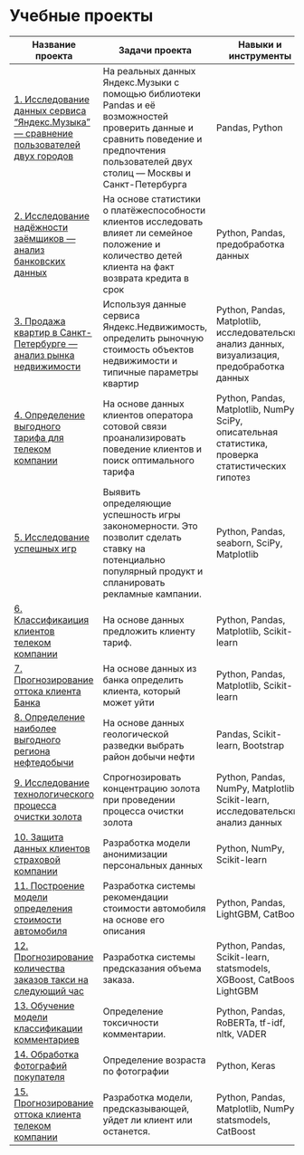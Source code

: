 # Учебные проекты


| Название проекта                                                                      | Задачи проекта                    |Навыки и инструменты |
|---------------------------------------------------------------------------------------|-----------------------------------|---------------------|
|[1. Исследование данных сервиса “Яндекс.Музыка” — сравнение пользователей двух городов](big_cities_music)  | На реальных данных Яндекс.Музыки c помощью библиотеки Pandas и её возможностей проверить данные и сравнить поведение и предпочтения пользователей двух столиц — Москвы и Санкт-Петербурга | Pandas, Python |
|[2. Исследование надёжности заёмщиков — анализ банковских данных](fraud_analysis) | На основе статистики о платёжеспособности клиентов исследовать влияет ли семейное положение и количество детей клиента на факт возврата кредита в срок| Python, Pandas, предобработка данных |
|[3. Продажа квартир в Санкт-Петербурге — анализ рынка недвижимости](apartments_for_sale)| Используя данные сервиса Яндекс.Недвижимость, определить рыночную стоимость объектов недвижимости и типичные параметры квартир | Python, Pandas, Matplotlib, исследовательский анализ данных, визуализация, предобработка данных |
|[4. Определение выгодного тарифа для телеком компании](perspective_tariff) | На основе данных клиентов оператора сотовой связи проанализировать поведение клиентов и поиск оптимального тарифа| Python, Pandas, Matplotlib, NumPy, SciPy, описательная статистика, проверка статистических гипотез |
|[5. Исследование успешных игр](precast_project_1) | Выявить определяющие успешность игры закономерности. Это позволит сделать ставку на потенциально популярный продукт и спланировать рекламные кампании. | Python, Pandas, seaborn, SciPy, Matplotlib |
|[6. Классификаиция клиентов телеком компании](recommendation_of_tariffs) | На основе данных предложить клиенту тариф.| Python, Pandas, Matplotlib, Scikit-learn |
|[7. Прогнозирование оттока клиента Банка](churn_clients) | На основе данных из банка определить клиента, который может уйти| Python, Pandas, Matplotlib, Scikit-learn |
|[8. Определение наиболее выгодного региона нефтедобычи](well_locations) | На основе данных геологической разведки выбрать район добычи нефти| Pandas, Scikit-learn, Bootstrap |
|[9. Исследование технологического процесса очистки золота](precast_project_2) | Спрогнозировать концентрацию золота при проведении процесса очистки золота| Python, Pandas, NumPy, Matplotlib, Scikit-learn, исследовательский анализ данных |
|[10. Защита данных клиентов страховой компании](personal_data) | Разработка модели анонимизации персональных данных | Python, NumPy, Scikit-learn |
|[11. Построение модели определения стоимости автомобиля](car_price) | Разработка системы рекомендации стоимости автомобиля на основе его описания | Python, Pandas, LightGBM, CatBoost |
|[12. Прогнозирование количества заказов такси на следующий час](orders_forecast) | Разработка системы предсказания объема заказа.| Python, Pandas, Scikit-learn, statsmodels, XGBoost, CatBoost, LightGBM |
|[13. Обучение модели классификации комментариев](wikishop) | Определение токсичности комментарии. | Python, Pandas, RoBERTa, tf-idf, nltk, VADER | 
|[14. Обработка фотографий покупателя](computer_vision) | Определение возраста по фотографии | Python, Keras |
|[15. Прогнозирование оттока клиента телеком компании](final_project) | Разработка модели, предсказывающей, уйдет ли клиент или останется. | Python, Pandas, Matplotlib, NumPy, statsmodels, CatBoost |








   
